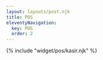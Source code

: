 ```yaml
---
layout: layouts/post.njk
title: POS
eleventyNavigation:
  key: POS
  order: 2
---
```


{% include "widget/pos/kasir.njk" %}
